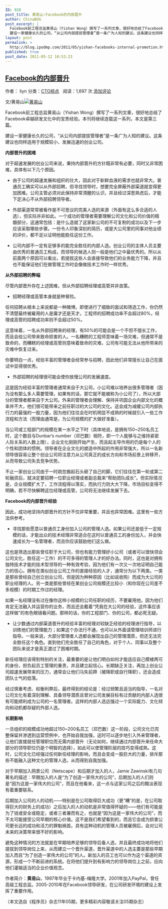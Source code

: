 ```yaml
---
ID: 928
post_title: 黄易山:Facebook的内部晋升
author: ChinaBUG
post_excerpt: |
  Facebook前工程总监黄易山（Yishan Wong）撰写了一系列文章，很好地总结了Facebook卓越研发文化中的宝贵经验。本刊将继续连载这一系列，本文是第三篇。
  建设一家健康长久的公司，“从公司内部提拔管理者”是一条广为人知的建议。这条建议也同样适用于规模较小、发展迅速的创业公司。
layout: post
permalink: >
  http://blog.ipodmp.com/2011/05/yishan-facebooks-internal-promotion.html
published: true
post_date: 2011-05-12 10:53:23
---
```

<div>
<h2><a title="Permanent Link to Facebook的内部晋升" rel="bookmark" href="http://www.programmer.com.cn/6305/">Facebook的内部晋升</a></h2>
<div>作者： liyn 分类：<a title="查看 CTO视点 的全部文章" rel="category tag" href="http://www.programmer.com.cn/category/cto/">CTO视点</a>   阅读：1,697 次 <a href="http://www.programmer.com.cn/6305/#respond">添加评论</a></div>
</div>
<div>

文/黄易山<a href="http://www.programmer.com.cn/wp-content/uploads/2011/05/1A663889-3F7A-4064-9B04-CCB60C3FA1FC.bmp"><img title="黄易山" src="http://www.programmer.com.cn/wp-content/uploads/2011/05/1A663889-3F7A-4064-9B04-CCB60C3FA1FC.bmp" alt="黄易山" /></a>

Facebook前工程总监黄易山（Yishan Wong）撰写了一系列文章，很好地总结了Facebook卓越研发文化中的宝贵经验。本刊将继续连载这一系列，本文是第三篇。

建设一家健康长久的公司，“从公司内部提拔管理者”是一条广为人知的建议。这条建议也同样适用于规模较小、发展迅速的创业公司。

<strong>内部晋升的困难</strong>

对于超速发展的创业公司来说，秉持内部晋升的方针既非常有必要，同时又非常困难，具体有以下几个原因。
<ul>
	<li>由于公司的超速发展和组织的壮大，因此对于新鲜血液的需求也就非常大。普通员工确实可以从外部招聘，但寻找领导时，想要完全屏蔽外部渠道就变得更加困难。公司主管必须对此保持非常清醒的认识，并且经过深思熟虑后，才能下定决心不从外部招聘领导者。</li>
</ul>
<ul>
	<li>外部渠道常常被看作是不可思议的完美人选的来源（外面有这么多合适的人选），但实际并非如此。一个成功的管理者需要理解公司文化和公司价值的精髓部分，这通常包括：是什么造就了这家新公司的不可复制的成功以及下一步应该采取哪些步骤。一份令人印象深刻的简历，或是大公司里的同事对他业绩的评价，都不足以证明他能胜任这份工作。</li>
</ul>
<ul>
	<li>公司内部不一定有足够多的能完全胜任的内部人选。创业公司的主体人员主要由优秀的普通员工构成，而领导的候选人则一般是他们之中最优秀的。所以从前面两个原因可以看出，若提拔这些人会直接导致他们的业务能力下降，并且也不能保证他们在做管理工作时会像做技术工作时一样优秀。</li>
</ul>
<strong>从外部招聘的弊端</strong>

尽管内部晋升存在上述困难，但从外部招聘经理或高管并非良策。
<ul>
	<li>招聘经理或高管本身就是种冒险。</li>
</ul>
任何招聘从根本上来说都是一种赌博。即使进行了细致的面试和筛选工作，你仍然不清楚最终被雇用的人是庸才还是天才。工程师的招聘成功率不会超过80%，经理或高管的招聘成功率则不会超过50%。

这意味着，一名从外部招聘来的经理，有50%的可能会是一个不但不擅长工作，而且会给公司带来致命损害的人。一名糟糕的工程师意味着一场灾难，但通常不是致命的，而糟糕的经理或高管则意味着致命的灾难，公司有可能无法从他所带来的灾难中恢复过来。

你要明白一点，经验丰富的管理者会经常参与招聘，因此他们非常擅长让自己在面试中显得很优秀。
<ul>
	<li>外部招聘的经理很可能会使你放慢公司的发展速度。</li>
</ul>
这是因为经验丰富的管理者通常来自于大公司，小公司难以培养出很多管理者（因为没有那么多人需要管理，如果有的话，那它就不能被称为小公司了），所以大部分的管理者都来自于大公司。外来的管理者会理解、保持并巩固企业内部文化的概率并不大，他们很可能带来之前任职过的大公司的文化。这会成为减缓公司内部执行力的最强的一股力量，因为他们往往会在时机明显不成熟的时候就引入一些工作流程和方法（而理由通常是，为公司规模的扩大做好准备）。

当公司或工程部门的规模在某一水平之下时（具体地说，是拥有150~250名员工时，这个数目与Dunbar’s number（邓巴数）相符，即一个人能够与之维持紧密人际关系的人数上限），企业文化刚刚开始产生，而且起主导作用的仍是每个人的个性和团体的惯例。领导者在企业文化的塑造中所起的作用非常强大，所以一名新领导很容易让整个创业公司将注意力从公司真正的成长方向和市场前景上转移开，从而导致公司失去竞争优势。

不止一家创业公司由于一时疏忽搬起石头砸了自己的脚，它们往往在第一轮或第二轮融资后，就决定要招聘一位职业经理或者副总裁来“帮助团队成长”。但实际情况是，企业规模扩大了，工作流程得以落实，而执行力则大大下降，市场目标变得不明确，若不尽快解聘这位经理或高管，公司将无法继续发展下去。<strong> </strong>

<strong>Facebook的内部晋升经验</strong>

因此，成功地坚持内部晋升的方针不仅非常重要，并且也异常困难。这里有一些方法供参考。
<ul>
	<li>寻找那些愿意以普通员工身份加入公司的管理人选。如果公司还是低于一定规模的话，才能出众的技术经理非常适合在这时以普通员工的身份加入，并会快速成长为一名管理者，而且你应该鼓励他们这么做。</li>
</ul>
这也是筛选出那些曾任职于大公司，但也有能力管理好小公司（或者可以很快领会公司文化，胜任这一工作）的不可多得的管理人才的好办法。同时，这也是对拥有独特技术才能的技术型领导的一种有效考验，因为他们有一次又一次地证明自己能力的信心。拥有在类似创业公司工作的直接经验的人才，通常分为以下两类。一类是那些曾经自己创立创业公司，但是因为种种原因（比如说收购）而成为大公司的职业经理的人。另一类是那些曾经在某创业公司规模还比较小（和你现在公司差不多规模）的时期工作过的经理。

如果一名经理没有过在像你这样小规模的公司任职的经历，不要雇用他。因为他们肯定无法融入并运营你的业务，而且还会戴着“凭我在大公司的经验，这件事应该这样做”的有色眼镜看问题。那样的话，你的工程部门、你的公司，都必死无疑。
<ul>
	<li>让少数通过内部渠道晋升的经验丰富的经理对较缺乏经验的经理进行指导，以训练他们的管理能力；如果这个办法行不通，也可以从外面请管理培训师进行指导。一般来说，大部分管理者人选都会展现出自己的管理潜质，但还无法完全胜任这个角色。直到他们完全胜任了自己的角色，对于个人、同事以及整个团队来说才是真正渡过了困难时期。</li>
</ul>
新任经理应该得到特别的关注，最重要的是让他们明白如何才能适应自己模棱两可的身份，担负起员工管理的重责，并且建立起信心。长期缺乏关注，再加上创业公司超速发展带来的压力，通常会让他们马失前蹄（被降职或自行降职），还会造成团队士气的低落。

经过慎重考虑、权衡利弊后，最终得到的结论是：经过频繁且适当的指导，一名对公司文化有着深刻理解、具备领导潜质且曾对公司发展目标有过贡献的内部人选很有可能顺利成为公司的一名管理者。这样的内部人选远强过一个实际能力、文化倾向和动机都存疑的外部人选。

<strong>长期影响</strong>

一旦组织的规模成功地超过150~200名员工（邓巴数）这一阶段，公司文化已完整保留并渗透到运营惯例中，也开始自我加强，这时可以逐步地引入外来管理者，让他们直接就任管理职位而无需内部晋升（无论如何，继续通过内部晋升来任命大部分的领导职位仍是个明智的选择），如此可以使管理阶层的技巧变得成熟。这时，公司文化已经强过任何新任经理的影响，而且会变成一股巨大的力量，排斥那些不能融入这种文化的管理人选，从而得到自我加强。

对于早期加入网景公司（Netscape）和后期才加入的人，Jamie Zawinski有几句著名的描述：早期加入的人是“为了创造一家伟大的公司”，后期加入的人们则是“因为这是一家伟大的公司”，而且在他看来，这一点与这家公司之后的黯淡表现有着重要联系。

后期加入公司的人的动机——特别是在公司取得巨大成功（更“糟”的是，在公司取得巨大的财务上的成功）之后加入的人的动机是非常值得怀疑的——他们有可能是为了钱或安全或稳定，或者三者兼而有之，也就是“因为这是一家伟大的公司”，而不太可能接受公司早期的核心价值。这不是我们希望看到的，而且它会成为损害公司更长远的成功和活力的罪魁祸首。具有这种动机的管理人员被雇佣后，会对公司未来的决策带来很不好的影响。

避免这种情况的方法就是在早期培养足够的领导后备人选，并且最终成功地将他们提拔到领导岗位上来，从而建立一个晋升渠道，晋升渠道中的人选主要是那些早期加入而且“为了创造一家伟大的公司”的人。新加入的员工也可以作为这个渠道的资源，形成一个不断前进的系统。在将他们提升到有影响力的领导岗位上之前，应向他们灌输适当的企业价值观念。

作者简介：<strong>黄易山</strong>，1997年毕业于卡内基-梅隆大学。2001年加入PayPal，曾任高级工程总监。2005-2010年在Facebook领导研发，在公司研发环境的建设上发挥了重要作用。

（本文选自《程序员》杂志11年05期，更多精彩内容敬请关注05期杂志）

</div>